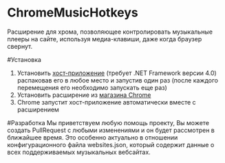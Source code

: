 # ChromeMusicHotkeys
Расширение для хрома, позволяющее контролировать музыкальные плееры на сайте, используя медиа-клавиши, даже когда браузер свернут.

#Установка
1. Установить [хост-приложение](https://www.dropbox.com/s/uo8rlgzhk8o5qob/MusicHotkeys.zip?dl=0) (требует .NET Framework версии 4.0) распаковав его в любое место и запустив один раз (после каждого перемещения его необходимо запускать еще раз)
2. Установить расширение из [магазина Chrome](https://chrome.google.com/webstore/detail/jpljkoiffncgngmkegbeonhjbkoghdmd)
3. Chrome запустит хост-приложение автоматически вместе с расширением

#Разработка
Мы приветствуем любую помощь проекту, Вы можете создать PullRequest с любыми изменениями и он будет рассмотрен в ближайшее время. Это особенно актуально в отношении конфигурационного файла websites.json, который содержит данные о всех поддерживаемых музыкальных вебсайтах.
